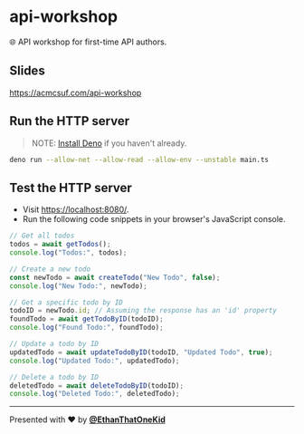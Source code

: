 # api-workshop

🌐 API workshop for first-time API authors.

## Slides

<https://acmcsuf.com/api-workshop>

## Run the HTTP server

> NOTE: [Install Deno](https://github.com/denoland/deno_install#readme) if you haven't already.

```sh
deno run --allow-net --allow-read --allow-env --unstable main.ts
```

## Test the HTTP server

- Visit <https://localhost:8080/>.
- Run the following code snippets in your browser's JavaScript console.

```js
// Get all todos
todos = await getTodos();
console.log("Todos:", todos);
```

```js
// Create a new todo
const newTodo = await createTodo("New Todo", false);
console.log("New Todo:", newTodo);
```

```js
// Get a specific todo by ID
todoID = newTodo.id; // Assuming the response has an 'id' property
foundTodo = await getTodoByID(todoID);
console.log("Found Todo:", foundTodo);
```

```js
// Update a todo by ID
updatedTodo = await updateTodoByID(todoID, "Updated Todo", true);
console.log("Updated Todo:", updatedTodo);
```

```js
// Delete a todo by ID
deletedTodo = await deleteTodoByID(todoID);
console.log("Deleted Todo:", deletedTodo);
```

---

Presented with ❤️ by [**@EthanThatOneKid**](https://etok.codes/)
